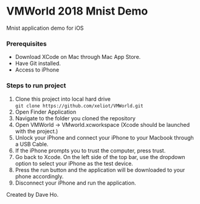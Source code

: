 # VMWorld 2018 Mnist Demo
Mnist application demo for iOS

### Prerequisites
- Download XCode on Mac through Mac App Store.
- Have Git installed.
- Access to iPhone

### Steps to run project
1. Clone this project into local hard drive  
`git clone https://github.com/xeliot/VMWorld.git`
2. Open Finder Application  
3. Navigate to the folder you cloned the repository  
4. Open VMWorld -> VMworld.xcworkspace  (Xcode should be launched with the project.)  
5. Unlock your iPhone and connect your iPhone to your Macbook through a USB Cable.  
6. If the iPhone prompts you to trust the computer, press trust.  
7. Go back to Xcode. On the left side of the top bar, use the dropdown option to select your iPhone as the test device.  
8. Press the run button and the application will be downloaded to your phone accordingly.  
9. Disconnect your iPhone and run the application.

Created by Dave Ho.
